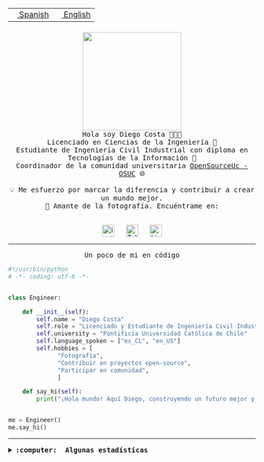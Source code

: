 <table border="0"  align="right">
 <tr><td><a href="README.md"><img src="https://upload.wikimedia.org/wikipedia/commons/thumb/8/89/Bandera_de_Espa%C3%B1a.svg/1200px-Bandera_de_Espa%C3%B1a.svg.png" height="10"> Spanish</a></td>
 <td><a href="README.en.md"><img src="https://upload.wikimedia.org/wikipedia/commons/a/a4/Flag_of_the_United_States.svg" height="10"> English</a></td></tr>
</table><br><br><br>

<p align="center">
  <img src="https://github.com/diegocostares/diegocostares/blob/main/Images/aaa2.gif?raw=true" height="200px" weight="200px">
  <br><samp>
    Hola soy Diego Costa 👨🏻‍💻<br>
    Licenciado en Ciencias de la Ingeniería 🤖<br>
    Estudiante de Ingeniería Civil Industrial con diploma en Tecnologías de la Información 🧠<br>
    Coordinador de la comunidad universitaria <a href="https://github.com/open-source-uc">OpenSourceUc - OSUC</a> 🌐<br>
  <br>
    💡 Me esfuerzo por marcar la diferencia y contribuir a crear un mundo mejor.<br>
    📸 Amante de la fotografía. Encuéntrame en: <br>
  <br></samp>
</p>

<p align="center">
   <a href="https://instagram.com/diegocosta_no" target="blank">
      <img align="center" src="https://cdn.jsdelivr.net/npm/simple-icons@3.0.1/icons/instagram.svg" alt="instagram" height="25px" width="25px" />
      &#8203;
   </a>
   &nbsp; &nbsp; &nbsp;
   <a href="https://t.me/diegocosta_no" target="blank">
      <img align="center" alt="Telegram" width="25px" src="https://icons-for-free.com/iconfiles/png/512/Telegram-1324888767380505522.png" />
      &#8203;
   </a>
   &nbsp; &nbsp; &nbsp;
   <a href="https://www.linkedin.com/in/diegocostar/" target="blank">
      <img align="center" alt="LinkedIn" width="25px" src="https://img.icons8.com/metro/452/linkedin.png" />
      &#8203;
   </a>
</p>

---

<p align="center"><front size="25"><samp>Un poco de mi en código</samp></front></p>

```python
#!/usr/bin/python
# -*- coding: utf-8 -*-


class Engineer:

    def __init__(self):
        self.name = "Diego Costa"
        self.role = "Licenciado y Estudiante de Ingeniería Civil Industrial"
        self.university = "Pontificia Universidad Católica de Chile"
        self.language_spoken = ["es_CL", "en_US"]
        self.hobbies = [
              "Fotografía",
              "Contribuir en proyectos open-source",
              "Participar en comunidad",
              ]

    def say_hi(self):
        print("¡Hola mundo! Aquí Diego, construyendo un futuro mejor y cambiando el mundo.")


me = Engineer()
me.say_hi()
```

---

<details>
  <summary><b><samp>:computer: &nbsp;Algunas estadísticas</samp></b></summary>
  <br/></p>

<!--START_SECTION:waka-->
![Code Time](http://img.shields.io/badge/Code%20Time-1%2C321%20hrs%2012%20mins-blue)

📅 **Soy más productivo los Martes** 

```text
Lunes                    840 commits         ████░░░░░░░░░░░░░░░░░░░░░   15.43 % 
Martes                   1026 commits        █████░░░░░░░░░░░░░░░░░░░░   18.84 % 
Miércoles                712 commits         ███░░░░░░░░░░░░░░░░░░░░░░   13.08 % 
Jueves                   806 commits         ████░░░░░░░░░░░░░░░░░░░░░   14.80 % 
Viernes                  732 commits         ███░░░░░░░░░░░░░░░░░░░░░░   13.44 % 
Sábado                   477 commits         ██░░░░░░░░░░░░░░░░░░░░░░░   08.76 % 
Domingo                  852 commits         ████░░░░░░░░░░░░░░░░░░░░░   15.65 % 
```


📊 **Esta semana me dediqué a** 

```text
🐱‍💻 Proyectos: 
tarea-3-diegocostares    21 hrs 32 mins      █████████████████████░░░░   82.50 % 
P0-SyR                   1 hr 50 mins        ██░░░░░░░░░░░░░░░░░░░░░░░   07.07 % 
proyecto-2023-2-proyecto-1 hr 16 mins        █░░░░░░░░░░░░░░░░░░░░░░░░   04.87 % 
dashboard-store-v1-main  44 mins             █░░░░░░░░░░░░░░░░░░░░░░░░   02.83 % 
proyecto-2023-2-grupo-11 25 mins             ░░░░░░░░░░░░░░░░░░░░░░░░░   01.65 % 
```


 Last Updated on 17/11/2023 18:35:59 UTC
<!--END_SECTION:waka-->

<p align="center"> <img src="https://github-readme-stats.vercel.app/api?username=diegocostares&show_icons=true&theme=ayu-mirage" alt="abhisheknaiidu" /></p>

</details>
